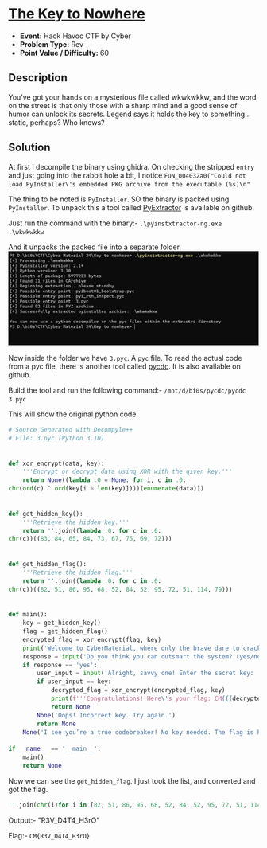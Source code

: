 # <u>The Key to Nowhere</u>

* **Event:** Hack Havoc CTF by Cyber 
* **Problem Type:** Rev
* **Point Value / Difficulty:** 60
## Description
You’ve got your hands on a mysterious file called wkwkwkkw, and the word on the street is that only those with a sharp mind and a good sense of humor can unlock its secrets. Legend says it holds the key to something... static, perhaps? Who knows?

## Solution
At first I decompile the binary using ghidra. On checking the stripped `entry` and just going into the rabbit hole a bit, I notice `FUN_004032a0("Could not load PyInstaller\'s embedded PKG archive from the executable (%s)\n"`

The thing to be noted is `PyInstaller`. SO the binary is packed using `PyInstaller`. To unpack this a tool called [PyExtractor](https://github.com/extremecoders-re/pyinstxtractor) is available on github.

Just run the command with the binary:-
`.\pyinstxtractor-ng.exe .\wkwkwkkw`

And it unpacks the packed file into a separate folder.
![](unpack.png)

Now inside the folder we have `3.pyc`. A `pyc` file. To read the actual code from a pyc file, there is another tool called [pycdc](https://github.com/zrax/pycdc). It is also available on github.

Build the tool and run the following command:-
`/mnt/d/bi0s/pycdc/pycdc 3.pyc`

This will show the original python code.

```python
# Source Generated with Decompyle++
# File: 3.pyc (Python 3.10)


def xor_encrypt(data, key):
    '''Encrypt or decrypt data using XOR with the given key.'''
    return None((lambda .0 = None: for i, c in .0:
chr(ord(c) ^ ord(key[i % len(key)])))(enumerate(data)))


def get_hidden_key():
    '''Retrieve the hidden key.'''
    return ''.join((lambda .0: for c in .0:
chr(c))((83, 84, 65, 84, 73, 67, 75, 69, 72)))


def get_hidden_flag():
    '''Retrieve the hidden flag.'''
    return ''.join((lambda .0: for c in .0:
chr(c))((82, 51, 86, 95, 68, 52, 84, 52, 95, 72, 51, 114, 79)))


def main():
    key = get_hidden_key()
    flag = get_hidden_flag()
    encrypted_flag = xor_encrypt(flag, key)
    print('Welcome to CyberMaterial, where only the brave dare to crack the code!')
    response = input('Do you think you can outsmart the system? (yes/no): ').strip().lower()
    if response == 'yes':
        user_input = input('Alright, savvy one! Enter the secret key: ')
        if user_input == key:
            decrypted_flag = xor_encrypt(encrypted_flag, key)
            print(f'''Congratulations! Here\'s your flag: CM{{{decrypted_flag}}}''')
            return None
        None('Oops! Incorrect key. Try again.')
        return None
    None('I see you’re a true codebreaker! No key needed. The flag is hidden, but you’re smart enough to find it. Good luck!')

if __name__ == '__main__':
    main()
    return None
```

Now we can see the `get_hidden_flag`. I just took the list, and converted and got the flag.

```python
''.join(chr(i)for i in [82, 51, 86, 95, 68, 52, 84, 52, 95, 72, 51, 114, 79])
```

Output:- "R3V_D4T4_H3rO"

Flag:- `CM{R3V_D4T4_H3rO}`